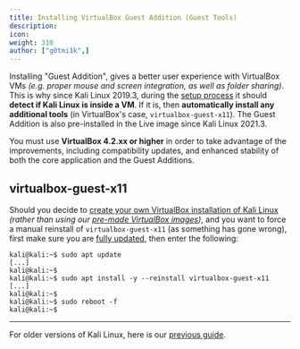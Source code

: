 ```yaml
---
title: Installing VirtualBox Guest Addition (Guest Tools)
description:
icon:
weight: 310
author: ["g0tmi1k",]
---
```


Installing "Guest Addition", gives a better user experience with VirtualBox VMs _(e.g. proper mouse and screen integration, as well as folder sharing)_. This is why since Kali Linux 2019.3, during the [setup process](https://gitlab.com/kalilinux/build-scripts/live-build-config/-/blob/master/simple-cdd/profiles/offline.downloads) it should **detect if Kali Linux is inside a VM**. If it is, then **automatically install any additional tools** (in VirtualBox's case, `virtualbox-guest-x11`). The Guest Addition is also pre-installed in the Live image since Kali Linux 2021.3.

You must use **VirtualBox 4.2.xx or higher**  in order to take advantage of the improvements, including compatibility updates, and enhanced stability of both the core application and the Guest Additions.

## virtualbox-guest-x11

Should you decide to [create your own VirtualBox installation of Kali Linux](/docs/virtualization/install-virtualbox-guest-vm/) _(rather than using our [pre-made VirtualBox images](/get-kali/#kali-virtual-machines))_, and you want to force a manual reinstall of `virtualbox-guest-x11` (as something has gone wrong), first make sure you are [fully updated](/docs/general-use/updating-kali/), then enter the following:

```console
kali@kali:~$ sudo apt update
[...]
kali@kali:~$
kali@kali:~$ sudo apt install -y --reinstall virtualbox-guest-x11
[...]
kali@kali:~$
kali@kali:~$ sudo reboot -f
kali@kali:~$
```

- - -

For older versions of Kali Linux, here is our [previous guide](/docs/virtualization/install-virtualbox-guest-additions-legacy/).
